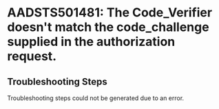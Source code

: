 
# AADSTS501481: The Code_Verifier doesn't match the code_challenge supplied in the authorization request.


## Troubleshooting Steps
Troubleshooting steps could not be generated due to an error.